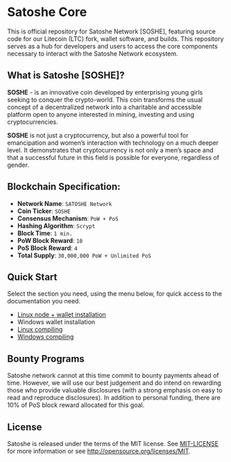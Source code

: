 # Satoshe Core
This is official repository for Satoshe Network [SOSHE], featuring source code for our Litecoin (LTC) fork, wallet software, and builds. This repository serves as a hub for developers and users to access the core components necessary to interact with the Satoshe Network ecosystem. 

## What is Satoshe [SOSHE]?
**SOSHE** - is an innovative coin developed by enterprising young girls seeking to conquer the crypto-world. This coin transforms the usual concept of a decentralized network into a charitable and accessible platform open to anyone interested in mining, investing and using cryptocurrencies.

**SOSHE** is not just a cryptocurrency, but also a powerful tool for emancipation and women’s interaction with technology on a much deeper level. It demonstrates that cryptocurrency is not only a men’s space and that a successful future in this field is possible for everyone, regardless of gender.

## Blockchain Specification:

- **Network Name**: `SATOSHE Network`
- **Coin Ticker**: `SOSHE`
- **Consensus Mechanism**: `PoW + PoS`
- **Hashing Algorithm**: `Scrypt`
- **Block Time**: `1 min.`
- **PoW Block Reward**: `10`
- **PoS Block Reward**: `4`
- **Total Supply**: `30,000,000 PoW + Unlimited PoS`

## Quick Start

Select the section you need, using the menu below, for quick access to the documentation you need. 

- [Linux node + wallet installation](/install-node-linux.md)
- Windows wallet installation
- [Linux compiling](/compile-source-linux.md)
- [Windows compiling](/compile-source-windows.md)

## Bounty Programs

Satoshe network cannot at this time commit to bounty payments ahead of time. However, we will use our best judgement and do intend on rewarding those who provide valuable disclosures (with a strong emphasis on easy to read and reproduce disclosures).
In addition to personal funding, there are 10% of PoS block reward allocated for this goal.

## License
Satoshe is released under the terms of the MIT license. See [MIT-LICENSE](/MIT-LICENSE) for more information or see http://opensource.org/licenses/MIT.
